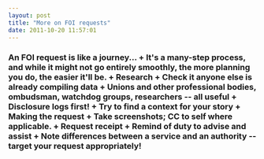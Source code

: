 ```yaml
---
layout: post
title: "More on FOI requests"
date: 2011-10-20 11:57:01
---
```


### An FOI request is like a journey... + It's a many-step process, and while it might not go entirely smoothly, the more planning you do, the easier it'll be. + Research + Check it anyone else is already compiling data + Unions and other professional bodies, ombudsman, watchdog groups, researchers -- all useful + Disclosure logs first! + Try to find a context for your story + Making the request + Take screenshots; CC to self where applicable. + Request receipt + Remind of duty to advise and assist + Note differences between a service and an authority -- target your request appropriately!